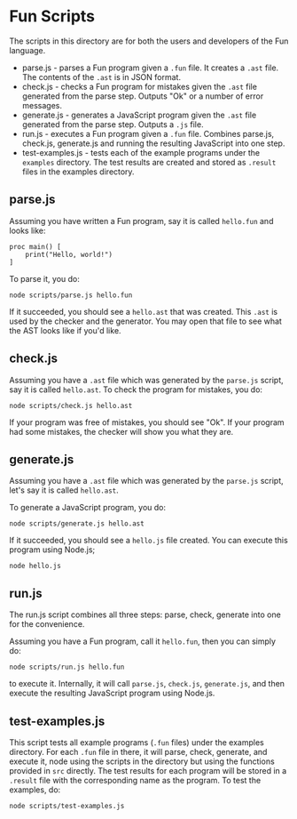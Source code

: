 # Fun Scripts

The scripts in this directory are for both the users and developers of the Fun language.

* parse.js - parses a Fun program given a `.fun` file. It creates a `.ast` file. The contents of the `.ast` is in
JSON format.
* check.js - checks a Fun program for mistakes given the `.ast` file generated from the parse step. Outputs "Ok" or a
number of error messages.
* generate.js - generates a JavaScript program given the `.ast` file generated from the parse step. Outputs a `.js` file.
* run.js - executes a Fun program given a `.fun` file. Combines parse.js, check.js, generate.js and running the resulting JavaScript into one step.
* test-examples.js - tests each of the example programs under the `examples` directory. The test results are created and stored as `.result` files in the examples directory.

## parse.js

Assuming you have written a Fun program, say it is called `hello.fun` and looks like:

```
proc main() [
    print("Hello, world!")
]
```

To parse it, you do:

```
node scripts/parse.js hello.fun
```

If it succeeded, you should see a `hello.ast` that was created. This `.ast` is used by the checker
and the generator. You may open that file to see what the AST looks like if you'd like.

## check.js

Assuming you have a `.ast` file which was generated by the `parse.js` script, say it is called `hello.ast`.
To check the program for mistakes, you do:

```
node scripts/check.js hello.ast
```

If your program was free of mistakes, you should see "Ok". If your program had some mistakes, the checker will
show you what they are.

## generate.js

Assuming you have a `.ast` file which was generated by the `parse.js` script, let's say it is called `hello.ast`.

To generate a JavaScript program, you do:

```
node scripts/generate.js hello.ast
```

If it succeeded, you should see a `hello.js` file created. You can execute this program using Node.js;

```
node hello.js
```

## run.js

The run.js script combines all three steps: parse, check, generate into one for the convenience.

Assuming you have a Fun program, call it `hello.fun`, then you can simply do:

```
node scripts/run.js hello.fun
```

to execute it. Internally, it will call `parse.js`, `check.js`, `generate.js`, and then execute
the resulting JavaScript program using Node.js.

## test-examples.js

This script tests all example programs (`.fun` files) under the examples directory. For each
`.fun` file in there, it will parse, check, generate, and execute it, node using the scripts
in the directory but using the functions provided in `src` directly. The test results for
each program will be stored in a `.result` file with the corresponding
name as the program. To test the examples, do:

```
node scripts/test-examples.js
```